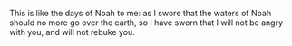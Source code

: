 This is like the days of Noah to me: as I swore that the waters of Noah should no more go over the earth, so I have sworn that I will not be angry with you, and will not rebuke you.
